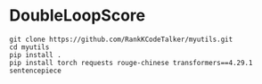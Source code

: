 # DoubleLoopScore



```
git clone https://github.com/RankKCodeTalker/myutils.git
cd myutils
pip install .
pip install torch requests rouge-chinese transformers==4.29.1 sentencepiece
```

